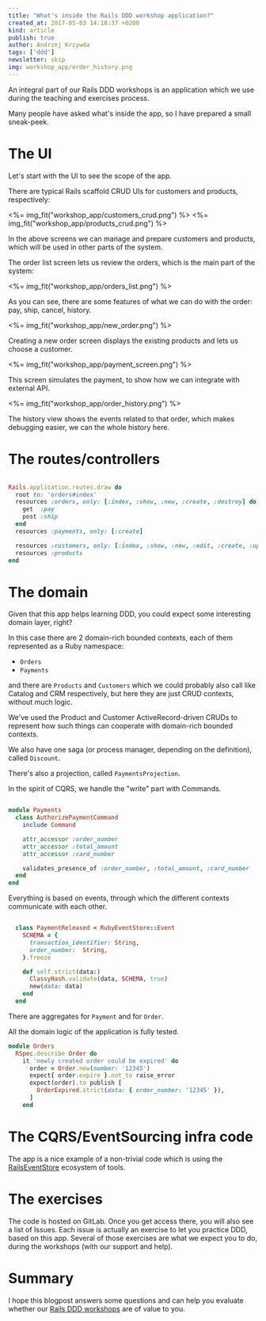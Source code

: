 ```yaml
---
title: "What's inside the Rails DDD workshop application?"
created_at: 2017-05-03 14:18:37 +0200
kind: article
publish: true
author: Andrzej Krzywda
tags: ['ddd']
newsletter: skip
img: workshop_app/order_history.png
---
```


An integral part of our Rails DDD workshops is an application which we use during the teaching and exercises process.

Many people have asked what's inside the app, so I have prepared a small sneak-peek.

<!-- more -->

# The UI

Let's start with the UI to see the scope of the app.

There are typical Rails scaffold CRUD UIs for customers and products, respectively:

<%= img_fit("workshop_app/customers_crud.png") %>
<%= img_fit("workshop_app/products_crud.png") %>

In the above screens we can manage and prepare customers and products, which will be used in other parts of the system.

The order list screen lets us review the orders, which is the main part of the system:

<%= img_fit("workshop_app/orders_list.png") %>

As you can see, there are some features of what we can do with the order: pay, ship, cancel, history.

<%= img_fit("workshop_app/new_order.png") %>

Creating a new order screen displays the existing products and lets us choose a customer.

<%= img_fit("workshop_app/payment_screen.png") %>

This screen simulates the payment, to show how we can integrate with external API.

<%= img_fit("workshop_app/order_history.png") %>

The history view shows the events related to that order, which makes debugging easier, we can the whole history here.

# The routes/controllers

```ruby

Rails.application.routes.draw do
  root to: 'orders#index'
  resources :orders, only: [:index, :show, :new, :create, :destroy] do
    get  :pay
    post :ship
  end
  resources :payments, only: [:create]

  resources :customers, only: [:index, :show, :new, :edit, :create, :update]
  resources :products
end
```

# The domain

Given that this app helps learning DDD, you could expect some interesting domain layer, right?

In this case there are 2 domain-rich bounded contexts, each of them represented as a Ruby namespace:

- `Orders`
- `Payments`

and there are `Products` and `Customers` which we could probably also call like Catalog and CRM respectively, but here they are just CRUD contexts, without much logic.

We've used the Product and Customer ActiveRecord-driven CRUDs to represent how such things can cooperate with domain-rich bounded contexts.

We also have one saga (or process manager, depending on the definition), called `Discount`.

There's also a projection, called `PaymentsProjection`.

In the spirit of CQRS, we handle the "write" part with Commands.

```ruby

module Payments
  class AuthorizePaymentCommand
    include Command

    attr_accessor :order_number
    attr_accessor :total_amount
    attr_accessor :card_number

    validates_presence_of :order_number, :total_amount, :card_number
  end
end
```

Everything is based on events, through which the different contexts communicate with each other.

```ruby

  class PaymentReleased < RubyEventStore::Event
    SCHEMA = {
      transaction_identifier: String,
      order_number:  String,
    }.freeze

    def self.strict(data:)
      ClassyHash.validate(data, SCHEMA, true)
      new(data: data)
    end
  end
```

There are aggregates for `Payment` and for `Order`.

All the domain logic of the application is fully tested.

```ruby
module Orders
  RSpec.describe Order do
    it 'newly created order could be expired' do
      order = Order.new(number: '12345')
      expect{ order.expire }.not_to raise_error
      expect(order).to publish [
        OrderExpired.strict(data: { order_number: '12345' }),
      ]
    end
```

# The CQRS/EventSourcing infra code

The app is a nice example of a non-trivial code which is using the [RailsEventStore](https://github.com/arkency/rails_event_store) ecosystem of tools.

# The exercises

The code is hosted on GitLab. Once you get access there, you will also see a list of Issues. Each issue is actually an exercise to let you practice DDD, based on this app. Several of those exercises are what we expect you to do, during the workshops (with our support and help).

# Summary

I hope this blogpost answers some questions and can help you evaluate whether our [Rails DDD workshops](http://blog.arkency.com/ddd-training/) are of value to you.

